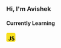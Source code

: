 
<h3> Hi, I'm Avishek </h3>

<h4> Currently Learning </h4> <img src="javascript.png" width="24" height="24">

